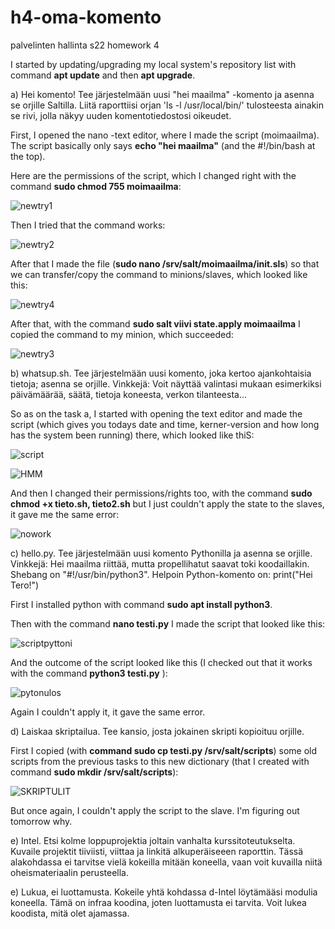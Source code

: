 # h4-oma-komento
palvelinten hallinta s22 homework 4

I started by updating/upgrading my local system's repository list with command **apt update** and then **apt upgrade**. 

a) Hei komento! Tee järjestelmään uusi "hei maailma" -komento ja asenna se orjille Saltilla. Liitä raporttiisi orjan 'ls -l /usr/local/bin/' tulosteesta ainakin se rivi, jolla näkyy uuden komentotiedostosi oikeudet.

First, I opened the nano -text editor, where I made the script (moimaailma). The script basically only says **echo "hei maailma"** (and the #!/bin/bash at the top).

Here are the permissions of the script, which I changed right with the command **sudo chmod 755 moimaailma**:

![newtry1](https://user-images.githubusercontent.com/118457367/203637808-79dea863-bf23-47a6-8a3e-b09f084c28df.jpg)

Then I tried that the command works:

![newtry2](https://user-images.githubusercontent.com/118457367/203638286-8687809d-d306-41dc-ae8c-edc575d4cc5c.jpg)
 
 After that I made the file (**sudo nano /srv/salt/moimaailma/init.sls**) so that we can transfer/copy the command to minions/slaves, which looked like this:
 
 ![newtry4](https://user-images.githubusercontent.com/118457367/203638522-4a1aadd7-43be-499e-aeb6-654f367dd715.jpg)
 
 After that, with the command **sudo salt viivi state.apply moimaailma** I copied the command to my minion, which succeeded: 

![newtry3](https://user-images.githubusercontent.com/118457367/203638546-48c0a925-b7d3-4d65-9c88-b666a15b08c7.jpg)


b) whatsup.sh. Tee järjestelmään uusi komento, joka kertoo ajankohtaisia tietoja; asenna se orjille. Vinkkejä: Voit näyttää valintasi mukaan esimerkiksi päivämäärää, säätä, tietoja koneesta, verkon tilanteesta...

So as on the task a, I started with opening the text editor and made the script (which gives you todays date and time, kerner-version and how long has the system been running) there, which looked like thiS:

![script](https://user-images.githubusercontent.com/118457367/203610911-c619cd77-b240-46ee-9958-9c6b905a2a67.jpg)

![HMM](https://user-images.githubusercontent.com/118457367/203611135-686d92e1-5bdf-457b-8018-0782241d766e.jpg)
 
 And then I changed their permissions/rights too, with the command **sudo chmod +x tieto.sh, tieto2.sh** but I just couldn't apply the state to the slaves, it gave me the same error:
 
 ![nowork](https://user-images.githubusercontent.com/118457367/203611555-c60e36d1-9b6a-4f99-a514-9232d33dfc6f.jpg)
 
 c) hello.py. Tee järjestelmään uusi komento Pythonilla ja asenna se orjille. Vinkkejä: Hei maailma riittää, mutta propellihatut saavat toki koodaillakin. Shebang on "#!/usr/bin/python3". Helpoin Python-komento on: print("Hei Tero!")
 
 First I installed python with command **sudo apt install python3**. 
 
 Then with the command **nano testi.py** I made the script that looked like this: 
 
 ![scriptpyttoni](https://user-images.githubusercontent.com/118457367/203624902-b1ff177a-a2b4-4e94-b6d1-7dd48ef849ec.jpg)

 And the outcome of the script looked like this (I checked out that it works with the command **python3 testi.py** ):
 
 ![pytonulos](https://user-images.githubusercontent.com/118457367/203624962-455fe09a-0b7f-4cf5-9f17-8cd365d274e4.jpg)

Again I couldn't apply it, it gave the same error.

d) Laiskaa skriptailua. Tee kansio, josta jokainen skripti kopioituu orjille.

First I copied (with **command sudo cp testi.py /srv/salt/scripts**) some old scripts from the previous tasks to this new dictionary (that I created with command **sudo mkdir /srv/salt/scripts**):

![SKRIPTULIT](https://user-images.githubusercontent.com/118457367/203628351-2b47c2e5-0bf5-437a-bde0-f756c07782aa.jpg)

But once again, I couldn't apply the script to the slave. I'm figuring out tomorrow why. 

e) Intel. Etsi kolme loppuprojektia joltain vanhalta kurssitoteutukselta. Kuvaile projektit tiiviisti, viittaa ja linkitä alkuperäiseeen raporttin. Tässä alakohdassa ei tarvitse vielä kokeilla mitään koneella, vaan voit kuvailla niitä oheismateriaalin perusteella.



e) Lukua, ei luottamusta. Kokeile yhtä kohdassa d-Intel löytämääsi modulia koneella. Tämä on infraa koodina, joten luottamusta ei tarvita. Voit lukea koodista, mitä olet ajamassa.
 
